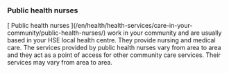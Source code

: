 ###  Public health nurses

[ Public health nurses ](/en/health/health-services/care-in-your-
community/public-health-nurses/) work in your community and are usually based
in your HSE local health centre. They provide nursing and medical care. The
services provided by public health nurses vary from area to area and they act
as a point of access for other community care services. Their services may
vary from area to area.

